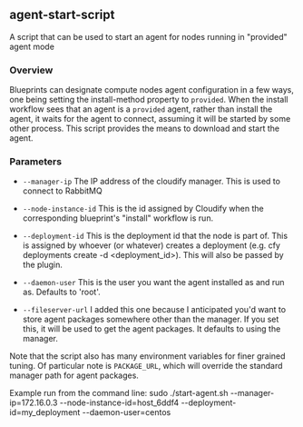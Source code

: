 ## agent-start-script
A script that can be used to start an agent for nodes running in "provided" agent mode

### Overview

Blueprints can designate compute nodes agent configuration in a few ways, one being setting the install-method property to `provided`.  When the install workflow sees that an agent is a `provided` agent, rather than install the agent, it waits for the agent to connect, assuming it will be started by some other process.  This script provides the means to download and start the agent.

### Parameters

* `--manager-ip` The IP address of the cloudify manager.  This is used to connect to RabbitMQ

* `--node-instance-id` This is the id assigned by Cloudify when the corresponding blueprint's "install" workflow is run.

* `--deployment-id` This is the deployment id that the node is part of.  This is assigned by whoever (or whatever) creates a deployment (e.g. cfy deployments create -d <deployment_id>).  This will also be passed by the plugin.

* `--daemon-user` This is the user you want the agent installed as and run as.  Defaults to 'root'.

* `--fileserver-url`  I added this one because I anticipated you'd want to store agent packages somewhere other than the manager. If you set this, it will be used to get the agent packages.  It defaults to using the manager.


Note that the script also has many environment variables for finer grained tuning.  Of particular note is `PACKAGE_URL`, which will override the standard manager path for agent packages.

Example run from the command line:  sudo ./start-agent.sh --manager-ip=172.16.0.3 --node-instance-id=host_6ddf4 --deployment-id=my_deployment --daemon-user=centos
